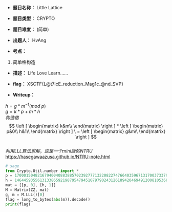 * **题目名称：** Little Lattice

* **题目类型：** CRYPTO
* **题目难度：** (简单)

* **出题人：** HvAng

* **考点：**  

1. 简单格构造

* **描述：**  Life Love Learn……

* **flag：** XSCTF{L@t7icE_reduction_Mag1c_@nd_SVP}

* **Writeup：**

$h=g*m^{-1}(mod\ p)$       
$g=k*p+m*h$       
$构造格$       
$$
\left [ \begin{matrix}
k&m\\
\end{matrix} \right ] 
*
\left [ \begin{matrix}
p&0\\
h&1\\
\end{matrix} \right ] 
\ =
\left [ \begin{matrix}
g&m\\
\end{matrix} \right ]
$$       
$利用LLL算法求解，这是一个mini版的NTRU$       
<https://hasegawaazusa.github.io/NTRU-note.html>

```py
# sage
from Crypto.Util.number import *
p = 170001504821679400408838857023927771322082274766403596713170037337952358142085809362137716645386091939739140694131811367337416674339592709204262504837554237408172271147917362836615734660153454383522727225908429521633965668558304703644330007360133181361488530248482438791497679333699617299771790093625182495583
h = 146445935561313386592198795479451079790243126189420469491200810536866325122129230670920203734176865543158958625162496332264488625136774699408751960945772441095106215386241962809994620717853182692511768215561490346910591775678279534786015761634206120312045278049231012641280332773800801842956823948947329501702
mat = [[p, 0], [h, 1]]
M = Matrix(ZZ, mat)
g, m = M.LLL()[0]
flag = long_to_bytes(abs(m)).decode()
print(flag)
```
